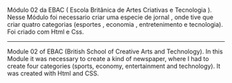 Módulo 02 da EBAC ( Escola Britânica de Artes Criativas e Tecnologia ).
Nesse Módulo foi necessario criar uma especie de jornal , onde tive que criar quatro categorias (esportes , economia , entretenimento e tecnologia).
Foi criado com Html e Css.

----

Module 02 of EBAC (British School of Creative Arts and Technology).
In this Module it was necessary to create a kind of newspaper, where I had to create four categories (sports, economy, entertainment and technology).
It was created with Html and CSS.